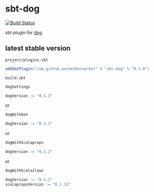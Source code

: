# sbt-dog

[![Build Status](https://travis-ci.org/pocketberserker/sbt-dog.svg?branch=master)](https://travis-ci.org/pocketberserker/sbt-dog)

sbt plugin for [dog](https://github.com/pocketberserker/dog)

## latest stable version

`project/plugins.sbt`

```scala
addSbtPlugin("com.github.pocketberserker" % "sbt-dog" % "0.1.0")
```

`build.sbt`

```scala
dogSettings

dogVersion := "0.1.2"
```

or

```scala
dogWithGen

dogVersion := "0.1.2"
```

or

```scala
dogWithScalaprops

dogVersion := "0.1.2"
```

or

```scala
dogWithScalazlaws

dogVersion := "0.1.2"
scalapropsVersion := "0.1.13"
```

